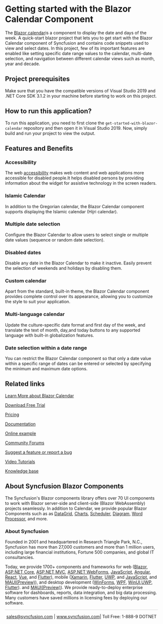 # Getting started with the Blazor Calendar Component

The [Blazor calendar](https://www.syncfusion.com/blazor-components/blazor-calendar?utm_source=github&utm_medium=listing&utm_campaign=blazor-calendars-github-samples)is a component to display the date and days of the week. A quick-start blazor project that lets you to get start with the Blazor Calendar component of Syncfusion and contains code snippets used to view and select dates. In this project, few of its important features are enabled like setting specific date range values to the calendar, multi-date selection, and navigation between different calendar views such as month, year and decade. 

## Project prerequisites

Make sure that you have the compatible versions of Visual Studio 2019 and .NET Core SDK 3.1.2 in your machine before starting to work on this project.

## How to run this application?

To run this application, you need to first clone the `get-started-with-blazor-calendar` repository and then open it in Visual Studio 2019. Now, simply build and run your project to view the output.

## Features and Benefits

### Accessibility

The web [accessibility](https://blazor.syncfusion.com/documentation/calendar/accessibility?utm_source=github&utm_medium=listing&utm_campaign=blazor-calendars-github-samples) makes web content and web applications more accessible for disabled people.It helps disabled persons by providing information about the widget for assistive technology in the screen readers.

### Islamic Calendar

In addition to the Gregorian calendar, the Blazor Calendar component supports displaying the Islamic calendar (Hijri calendar).

### Multiple date selection

Configure the Blazor Calendar to allow users to select single or multiple date values (sequence or random date selection).

### Disabled dates

Disable any date in the Blazor Calendar to make it inactive. Easily prevent the selection of weekends and holidays by disabling them.

### Custom calendar

Apart from the standard, built-in theme, the Blazor Calendar component provides complete control over its appearance, allowing you to customize the style to suit your application.

### Multi-language calendar

Update the culture-specific date format and first day of the week, and translate the text of month, day,and today buttons to any supported language with built-in globalization features.

### Date selection within a date range

You can restrict the Blazor Calendar component so that only a date value within a specific range of dates can be entered or selected by specifying the minimum and maximum date options.

## Related links
[Learn More about Blazor Calendar](https://www.syncfusion.com/blazor-components/blazor-calendar?utm_source=github&utm_medium=listing&utm_campaign=blazor-calendars-github-samples)

[Download Free Trial](https://www.syncfusion.com/downloads/blazor?utm_source=github&utm_medium=listing&utm_campaign=blazor-calendars-github-samples)

[Pricing](https://www.syncfusion.com/sales/products/blazor?utm_source=github&utm_medium=listing&utm_campaign=blazor-calendars-github-samples)

[Documentation](https://blazor.syncfusion.com/documentation/calendar/getting-started?utm_source=github&utm_medium=listing&utm_campaign=blazor-calendars-github-samples)

[Online example](https://blazor.syncfusion.com/demos/calendar/default-functionalities?utm_source=github&utm_medium=listing&utm_campaign=blazor-calendars-github-samples)

[Community Forums](https://www.syncfusion.com/forums/blazor-components?utm_source=github&utm_medium=listing&utm_campaign=blazor-calendars-github-samples)

[Suggest a feature or report a bug](https://www.syncfusion.com/feedback/blazor-components?utm_source=github&utm_medium=listing&utm_campaign=blazor-calendars-github-samples)

[Video Tutorials](https://www.syncfusion.com/tutorial-videos/blazor/calendar?utm_source=github&utm_medium=listing&utm_campaign=blazor-calendars-github-samples)

[Knowledge base](https://www.syncfusion.com/kb/blazor-components?utm_source=github&utm_medium=listing&utm_campaign=blazor-calendars-github-samples)


## About Syncfusion Blazor Components
The Syncfusion's Blazor components library offers over 70 UI components to work with Blazor server-side and client-side (Blazor WebAssembly) projects seamlessly. In addition to Calendar, we provide popular Blazor Components such as as [DataGrid](https://www.syncfusion.com/blazor-components/blazor-datagrid?utm_source=github&utm_medium=listing&utm_campaign=blazor-calendars-github-samples), [Charts](https://www.syncfusion.com/blazor-components/blazor-charts?utm_source=github&utm_medium=listing&utm_campaign=blazor-calendars-github-samples), [Scheduler](https://www.syncfusion.com/blazor-components/blazor-scheduler?utm_source=github&utm_medium=listing&utm_campaign=blazor-calendars-github-samples), [Diagram](https://www.syncfusion.com/blazor-components/blazor-diagram?utm_source=github&utm_medium=listing&utm_campaign=blazor-calendars-github-samples), [Word Processor](https://www.syncfusion.com/blazor-components/blazor-word-processor?utm_source=github&utm_medium=listing&utm_campaign=blazor-calendars-github-samples), and more.

### About Syncfusion
Founded in 2001 and headquartered in Research Triangle Park, N.C., Syncfusion has more than 27,000 customers and more than 1 million users, including large financial institutions, Fortune 500 companies, and global IT consultancies.

Today, we provide 1700+ components and frameworks for web ([Blazor](https://www.syncfusion.com/blazor-components?utm_source=github&utm_medium=listing&utm_campaign=blazor-calendars-github-samples), [ASP.NET Core](https://www.syncfusion.com/aspnet-core-ui-controls?utm_source=github&utm_medium=listing&utm_campaign=blazor-calendars-github-samples), [ASP.NET MVC](https://www.syncfusion.com/aspnet-mvc-ui-controls?utm_source=github&utm_medium=listing&utm_campaign=blazor-calendars-github-samples), [ASP.NET WebForms](https://www.syncfusion.com/jquery/aspnet-webforms-ui-controls?utm_source=github&utm_medium=listing&utm_campaign=blazor-calendars-github-samples), [JavaScript](https://www.syncfusion.com/javascript-ui-controls?utm_source=github&utm_medium=listing&utm_campaign=blazor-calendars-github-samples), [Angular](https://www.syncfusion.com/angular-ui-components?utm_source=github&utm_medium=listing&utm_campaign=blazor-calendars-github-samples), [React](https://www.syncfusion.com/react-ui-components?utm_source=github&utm_medium=listing&utm_campaign=blazor-calendars-github-samples), [Vue](https://www.syncfusion.com/vue-ui-components?utm_source=github&utm_medium=listing&utm_campaign=blazor-calendars-github-samples), and [Flutter](https://www.syncfusion.com/flutter-widgets?utm_source=github&utm_medium=listing&utm_campaign=blazor-calendars-github-samples)), mobile ([Xamarin](https://www.syncfusion.com/xamarin-ui-controls?utm_source=github&utm_medium=listing&utm_campaign=blazor-calendars-github-samples), [Flutter](https://www.syncfusion.com/flutter-widgets?utm_source=github&utm_medium=listing&utm_campaign=blazor-calendars-github-samples), [UWP](https://www.syncfusion.com/uwp-ui-controls?utm_source=github&utm_medium=listing&utm_campaign=blazor-calendars-github-samples), and [JavaScript](https://www.syncfusion.com/javascript-ui-controls?utm_source=github&utm_medium=listing&utm_campaign=blazor-calendars-github-samples), and [MAUI(Preview)](https://www.syncfusion.com/maui-controls?utm_source=github&utm_medium=listing&utm_campaign=blazor-calendars-github-samples)), and desktop development ([WinForms](https://www.syncfusion.com/winforms-ui-controls?utm_source=github&utm_medium=listing&utm_campaign=blazor-calendars-github-samples), [WPF](https://www.syncfusion.com/wpf-controls?utm_source=github&utm_medium=listing&utm_campaign=blazor-calendars-github-samples), [WinUI](https://www.syncfusion.com/winui-controls?utm_source=github&utm_medium=listing&utm_campaign=blazor-calendars-github-samples),[UWP](https://www.syncfusion.com/uwp-ui-controls?utm_source=github&utm_medium=listing&utm_campaign=blazor-calendars-github-samples), [Flutter](https://www.syncfusion.com/flutter-widgets?utm_source=github&utm_medium=listing&utm_campaign=blazor-calendars-github-samples)). and [MAUI(Preview)](https://www.syncfusion.com/maui-controls?utm_source=github&utm_medium=listing&utm_campaign=blazor-calendars-github-samples)). We provide ready-to-deploy enterprise software for dashboards, reports, data integration, and big data processing. Many customers have saved millions in licensing fees by deploying our software.

<hr style="height:0.3px;border:none;color:lightgrey;background-color:lightgrey;" />

<p align="center">
<a href="mailto:sales@syncfusion.com?Subject=Syncfusion Blazor Calendar - GitHub" target="_top">sales@syncfusion.com</a> | <a href="https://www.syncfusion.com?utm_source=github&utm_medium=listing&utm_campaign=blazor-calendars-github-samples">www.syncfusion.com</a>| Toll Free: 1-888-9 DOTNET <br>
</p>
